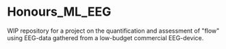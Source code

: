 # Honours_ML_EEG

WIP repository for a project on the quantification and assessment of "flow" using EEG-data gathered from a low-budget commercial EEG-device. 
